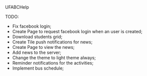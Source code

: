 UFABCHelp


TODO:
- Fix facebook login;
- Create Page to request facebook login when an user is created;
- Download students grid;
- Create Tile push notifications for news;
- Create Page to view the news;
- Add news to the server;
- Change the theme to light theme always;
- Reminder notifications for the activities;
- Implement bus schedule;
